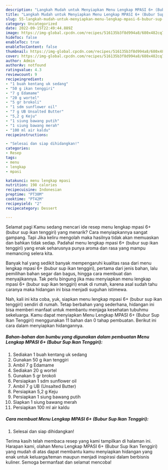 ```yaml
---
description: "Langkah Mudah untuk Menyiapkan Menu Lengkap MPASI 6+ (Bubur Sup Ikan Tenggiri) Anti Gagal"
title: "Langkah Mudah untuk Menyiapkan Menu Lengkap MPASI 6+ (Bubur Sup Ikan Tenggiri) Anti Gagal"
slug: 55-langkah-mudah-untuk-menyiapkan-menu-lengkap-mpasi-6-bubur-sup-ikan-tenggiri-anti-gagal
category: Uncategorized
date: 2022-09-15T22:49:44.889Z
image: https://img-global.cpcdn.com/recipes/516135b3f8d994a8/680x482cq70/menu-lengkap-mpasi-6-bubur-sup-ikan-tenggiri-foto-resep-utama.jpg
hideToc: false
enableToc: true
enableTocContent: false
thumbnail: https://img-global.cpcdn.com/recipes/516135b3f8d994a8/680x482cq70/menu-lengkap-mpasi-6-bubur-sup-ikan-tenggiri-foto-resep-utama.jpg
cover: https://img-global.cpcdn.com/recipes/516135b3f8d994a8/680x482cq70/menu-lengkap-mpasi-6-bubur-sup-ikan-tenggiri-foto-resep-utama.jpg
author: Admin
authorAv: notfound
ratingvalue: 4.3
reviewcount: 9
recipeingredient:
- "1 buah kentang uk sedang"
- "50 g ikan tenggiri"
- "7 g Edamame"
- "20 g wortel"
- "5 gr brokoli"
- "1 sdm sunflower oil"
- "7 g UB Unsalted Butter"
- "5,2 g Keju"
- "1 siung bawang putih"
- "1 siung bawang merah"
- "100 ml air kaldu"
recipeinstructions:

- "Selesai dan siap dihidangkan!"
categories:
- Resep
tags:
- menu
- lengkap
- mpasi

katakunci: menu lengkap mpasi 
nutrition: 198 calories
recipecuisine: Indonesian
preptime: "PT30M"
cooktime: "PT42M"
recipeyield: "2"
recipecategory: Dessert

---
```



Selamat pagi Kamu sedang mencari ide resep menu lengkap mpasi 6+ (bubur sup ikan tenggiri) yang menarik? Cara menyiapkannya sangat gampang. Tapi Jika keliru mengolah maka hasilnya tidak akan memuaskan dan bahkan tidak sedap. Padahal menu lengkap mpasi 6+ (bubur sup ikan tenggiri) yang enak seharusnya punya aroma dan rasa yang mampu memancing selera kita.


Banyak hal yang sedikit banyak mempengaruhi kualitas rasa dari menu lengkap mpasi 6+ (bubur sup ikan tenggiri), pertama dari jenis bahan, lalu pemilihan bahan segar dan bagus, hingga cara membuat dan menyajikannya. Tak perlu bingung jika mau menyiapkan menu lengkap mpasi 6+ (bubur sup ikan tenggiri) enak di rumah, karena asal sudah tahu caranya maka hidangan ini bisa menjadi suguhan istimewa.




Nah, kali ini kita coba, yuk, siapkan menu lengkap mpasi 6+ (bubur sup ikan tenggiri) sendiri di rumah. Tetap berbahan yang sederhana, hidangan ini bisa memberi manfaat untuk membantu menjaga kesehatan tubuhmu sekeluarga. Kamu dapat menyiapkan Menu Lengkap MPASI 6+ (Bubur Sup Ikan Tenggiri) menggunakan 11 bahan dan 0 tahap pembuatan. Berikut ini cara dalam menyiapkan hidangannya.

<!--inarticleads1-->

##### Bahan-bahan dan bumbu yang digunakan dalam pembuatan Menu Lengkap MPASI 6+ (Bubur Sup Ikan Tenggiri):

1. Sediakan 1 buah kentang uk sedang
1. Gunakan 50 g ikan tenggiri
1. Ambil 7 g Edamame
1. Sediakan 20 g wortel
1. Gunakan 5 gr brokoli
1. Persiapkan 1 sdm sunflower oil
1. Ambil 7 g UB (Unsalted Butter)
1. Persiapkan 5,2 g Keju
1. Persiapkan 1 siung bawang putih
1. Siapkan 1 siung bawang merah
1. Persiapkan 100 ml air kaldu




<!--inarticleads2-->

##### Cara membuat Menu Lengkap MPASI 6+ (Bubur Sup Ikan Tenggiri):


1. Selesai dan siap dihidangkan!



Terima kasih telah membaca resep yang kami tampilkan di halaman ini. Harapan kami, olahan Menu Lengkap MPASI 6+ (Bubur Sup Ikan Tenggiri) yang mudah di atas dapat membantu kamu menyiapkan hidangan yang enak untuk keluarga/teman maupun menjadi inspirasi dalam berbisnis kuliner. Semoga bermanfaat dan selamat mencoba!
